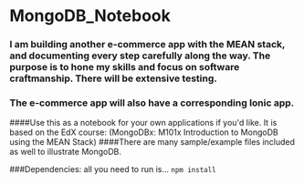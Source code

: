 # MongoDB_Notebook

### I am building another e-commerce app with the MEAN stack, and documenting every step carefully along the way. The purpose is to hone my skills and focus on software craftmanship. There will be extensive testing.
### The e-commerce app will also have a corresponding Ionic app.

####Use this as a notebook for your own applications if you'd like. It is based on the EdX course: (MongoDBx: M101x Introduction to MongoDB using the MEAN Stack)
####There are many sample/example files included as well to illustrate MongoDB.

###Dependencies: all you need to run is...
```npm install```

